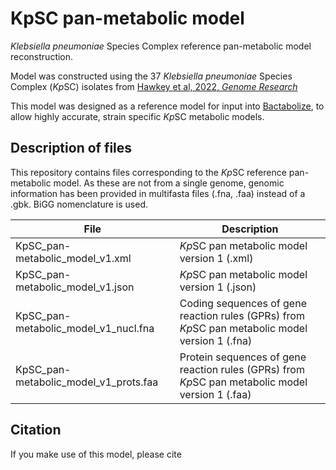 # KpSC pan-metabolic model

*Klebsiella pneumoniae* Species Complex reference pan-metabolic model reconstruction.

Model was constructed using the 37 *Klebsiella pneumoniae* Species Complex (*Kp*SC) isolates from [Hawkey et al, 2022, *Genome Research*](https://www.genome.org/cgi/doi/10.1101/gr.276289.121)

This model was designed as a reference model for input into [Bactabolize](https://github.com/kelwyres/Bactabolize), to allow highly accurate, strain specific *Kp*SC metabolic models.


## Description of files

This repository contains files corresponding to the *Kp*SC reference pan-metabolic model. As these are not from a single genome, genomic information has been provided in multifasta files (.fna, .faa) instead of a .gbk. BiGG nomenclature is used.

| File      | Description |
| ----------- | ----------- |
| KpSC_pan-metabolic_model_v1.xml      | *Kp*SC pan metabolic model version 1 (.xml)       |
| KpSC_pan-metabolic_model_v1.json   | *Kp*SC pan metabolic model version 1 (.json)        |
| KpSC_pan-metabolic_model_v1_nucl.fna      | Coding sequences of gene reaction rules (GPRs) from *Kp*SC pan metabolic model version 1 (.fna)       |
| KpSC_pan-metabolic_model_v1_prots.faa   | Protein sequences of gene reaction rules (GPRs) from *Kp*SC pan metabolic model version 1 (.faa)        |


## Citation

If you make use of this model, please cite 
